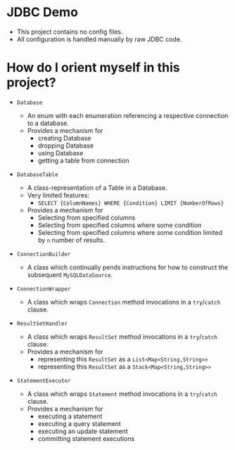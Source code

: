 # JDBC Demo 
* This project contains no config files.
* All configuration is handled manually by raw JDBC code.

# How do I orient myself in this project?
* `Database`
    * An enum with each enumeration referencing a respective connection to a database.
    * Provides a mechanism for
        * creating Database
        * dropping Database
        * using Database
        * getting a table from connection
 

* `DatabaseTable`
    * A class-representation of a Table in a Database.
    * Very limited features:
        * `SELECT {ColumnNames} WHERE {Condition} LIMIT {NumberOfRows}`
    * Provides a mechanism for
        * Selecting from specified columns
        * Selecting from specified columns where some condition
        * Selecting from specified columns where some condition limited by `n` number of results.

* `ConnectionBuilder`
    * A class which continually pends instructions for how to construct the subsequent `MySQLDataSource`. 

* `ConnectionWrapper`
    * A class which wraps `Connection` method invocations in a `try`/`catch` clause.
    
* `ResultSetHandler`
    * A class which wraps `ResultSet` method invocations in a `try`/`catch` clause.
    * Provides a mechanism for
        * representing this `ResultSet` as a `List<Map<String,String>>`
        * representing this `ResultSet` as a `Stack<Map<String,String>>`

* `StatementExecutor`
    * A class which wraps `Statement` method invocations in a `try`/`catch` clause.
    * Provides a mechanism for
        * executing a statement
        * executing a query statement
        * executing an update statement
        * committing statement executions
